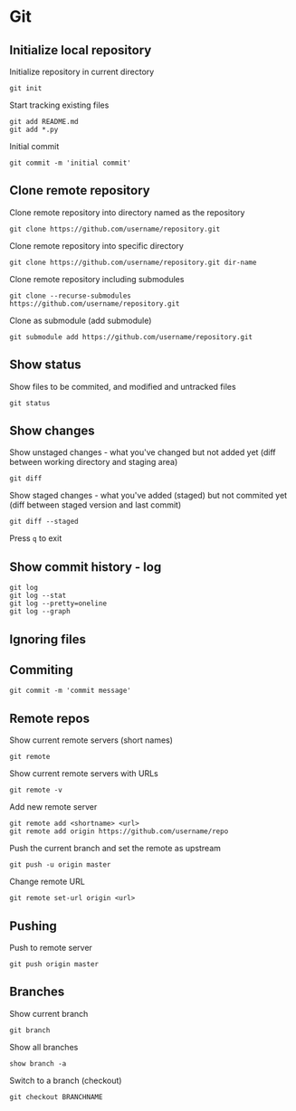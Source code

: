 # Git

## Initialize local repository

Initialize repository in current directory
```
git init
```

Start tracking existing files
```
git add README.md
git add *.py
```

Initial commit
```
git commit -m 'initial commit'
```


## Clone remote repository

Clone remote repository into directory named as the repository
```
git clone https://github.com/username/repository.git
```

Clone remote repository into specific directory
```
git clone https://github.com/username/repository.git dir-name
```

Clone remote repository including submodules
```
git clone --recurse-submodules https://github.com/username/repository.git 
```

Clone as submodule (add submodule)
```
git submodule add https://github.com/username/repository.git 
```

## Show status

Show files to be commited, and modified and untracked files
```
git status
```

## Show changes

Show unstaged changes - what you've changed but not added yet (diff between working directory and staging area)
```
git diff
```

Show staged changes - what you've added (staged) but not commited yet (diff between staged version and last commit)
```
git diff --staged
```

Press `q` to exit

## Show commit history - log

```
git log
git log --stat
git log --pretty=oneline
git log --graph
```

## Ignoring files

## Commiting
```
git commit -m 'commit message'
```

## Remote repos

Show current remote servers (short names)
```
git remote
```

Show current remote servers with URLs
```
git remote -v
```

Add new remote server
```
git remote add <shortname> <url>
git remote add origin https://github.com/username/repo
```

Push the current branch and set the remote as upstream
```
git push -u origin master
```

Change remote URL
```
git remote set-url origin <url>
```

## Pushing

Push to remote server
```
git push origin master
```

## Branches

Show current branch
```
git branch
```

Show all branches
```
show branch -a
```

Switch to a branch (checkout)
```
git checkout BRANCHNAME
```
